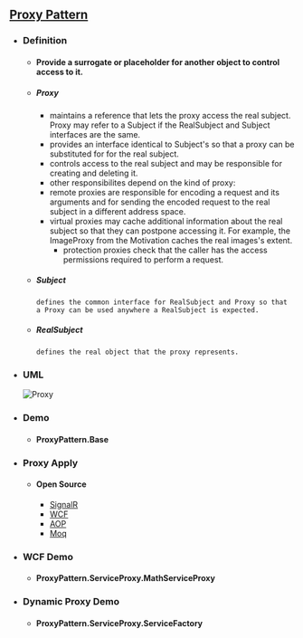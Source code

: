 ﻿## [Proxy Pattern](https://www.dofactory.com/net/proxy-design-pattern)
- ### Definition
  - #### Provide a surrogate or placeholder for another object to control access to it.
  - ##### Proxy
     - maintains a reference that lets the proxy access the real subject. Proxy may refer to a Subject if the RealSubject and Subject interfaces are the same.
     - provides an interface identical to Subject's so that a proxy can be substituted for for the real subject.
     - controls access to the real subject and may be responsible for creating and deleting it.
     - other responsibilites depend on the kind of proxy:
      - remote proxies are responsible for encoding a request and its arguments and for sending the encoded request to the real subject in a different address space.
      - virtual proxies may cache additional information about the real subject so that they can postpone accessing it. For example, the ImageProxy from the Motivation caches the real images's extent.
        - protection proxies check that the caller has the access permissions required to perform a request.
  - ##### Subject
        defines the common interface for RealSubject and Proxy so that a Proxy can be used anywhere a RealSubject is expected.
  - ##### RealSubject
        defines the real object that the proxy represents.
- ### UML
  ![Proxy](https://www.dofactory.com/images/diagrams/net/proxy.gif)
- ### Demo
  - #### ProxyPattern.Base
- ### Proxy Apply ###
  - #### Open Source
    - [SignalR](https://github.com/SignalR/SignalR/blob/master/src/Microsoft.AspNet.SignalR.Client/Hubs/HubProxy.cs)
    - [WCF](https://github.com/dotnet/wcf/blob/f0b3b4935eb97807dbed7b73f25fbf160a523eac/src/System.Private.ServiceModel/src/System/ServiceModel/ChannelFactory.cs)
    - [AOP](https://github.com/autofac/Autofac.Extras.DynamicProxy)
    - [Moq](https://github.com/moq/moq4/tree/master/src/Moq/ProxyFactories)
- ### WCF Demo
  - #### ProxyPattern.ServiceProxy.MathServiceProxy
- ### Dynamic Proxy Demo 
  - #### ProxyPattern.ServiceProxy.ServiceFactory
